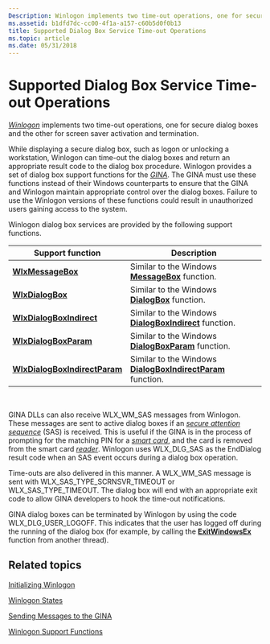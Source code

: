 ```yaml
---
Description: Winlogon implements two time-out operations, one for secure dialog boxes and the other for screen saver activation and termination.
ms.assetid: b1dfd7dc-cc00-4f1a-a157-c60b5d0f0b13
title: Supported Dialog Box Service Time-out Operations
ms.topic: article
ms.date: 05/31/2018
---
```


# Supported Dialog Box Service Time-out Operations

[*Winlogon*](../secgloss/w-gly.md) implements two time-out operations, one for secure dialog boxes and the other for screen saver activation and termination.

While displaying a secure dialog box, such as logon or unlocking a workstation, Winlogon can time-out the dialog boxes and return an appropriate result code to the dialog box procedure. Winlogon provides a set of dialog box support functions for the [*GINA*](../secgloss/g-gly.md). The GINA must use these functions instead of their Windows counterparts to ensure that the GINA and Winlogon maintain appropriate control over the dialog boxes. Failure to use the Winlogon versions of these functions could result in unauthorized users gaining access to the system.

Winlogon dialog box services are provided by the following support functions.



| Support function                                               | Description                                                                                      |
|----------------------------------------------------------------|--------------------------------------------------------------------------------------------------|
| [**WlxMessageBox**](/windows/win32/api/winwlx/nc-winwlx-pwlx_message_box)                         | Similar to the Windows [**MessageBox**](/windows/win32/api/winuser/nf-winuser-messagebox) function.                         |
| [**WlxDialogBox**](/windows/win32/api/winwlx/nc-winwlx-pwlx_dialog_box)                           | Similar to the Windows [**DialogBox**](/windows/win32/api/winuser/nf-winuser-dialogboxa) function.                           |
| [**WlxDialogBoxIndirect**](/windows/win32/api/winwlx/nc-winwlx-pwlx_dialog_box_indirect)           | Similar to the Windows [**DialogBoxIndirect**](/windows/win32/api/winuser/nf-winuser-dialogboxindirecta) function.           |
| [**WlxDialogBoxParam**](/windows/win32/api/winwlx/nc-winwlx-pwlx_dialog_box_param)                 | Similar to the Windows [**DialogBoxParam**](/windows/win32/api/winuser/nf-winuser-dialogboxparama) function.                 |
| [**WlxDialogBoxIndirectParam**](/windows/win32/api/winwlx/nc-winwlx-pwlx_dialog_box_indirect_param) | Similar to the Windows [**DialogBoxIndirectParam**](/windows/win32/api/winuser/nf-winuser-dialogboxindirectparama) function. |



 

GINA DLLs can also receive WLX\_WM\_SAS messages from Winlogon. These messages are sent to active dialog boxes if an [*secure attention sequence*](../secgloss/s-gly.md) (SAS) is received. This is useful if the GINA is in the process of prompting for the matching PIN for a [*smart card*](../secgloss/s-gly.md), and the card is removed from the smart card [*reader*](../secgloss/r-gly.md). Winlogon uses WLX\_DLG\_SAS as the EndDialog result code when an SAS event occurs during a dialog box operation.

Time-outs are also delivered in this manner. A WLX\_WM\_SAS message is sent with WLX\_SAS\_TYPE\_SCRNSVR\_TIMEOUT or WLX\_SAS\_TYPE\_TIMEOUT. The dialog box will end with an appropriate exit code to allow GINA developers to hook the time-out notifications.

GINA dialog boxes can be terminated by Winlogon by using the code WLX\_DLG\_USER\_LOGOFF. This indicates that the user has logged off during the running of the dialog box (for example, by calling the [**ExitWindowsEx**](/windows/win32/api/winuser/nf-winuser-exitwindowsex) function from another thread).

## Related topics

<dl> <dt>

[Initializing Winlogon](initializing-winlogon.md)
</dt> <dt>

[Winlogon States](winlogon-states.md)
</dt> <dt>

[Sending Messages to the GINA](sending-messages-to-the-gina.md)
</dt> <dt>

[Winlogon Support Functions](authentication-functions.md)
</dt> </dl>

 

 